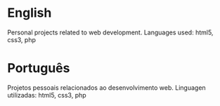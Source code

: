# English
Personal projects related to web development. Languages used: html5, css3, php

# Português

Projetos pessoais relacionados ao desenvolvimento web. Linguagen utilizadas: html5, css3, php
